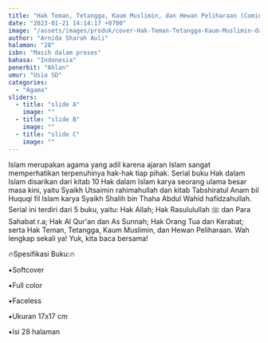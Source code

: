 ```yaml
---
title: "Hak Teman, Tetangga, Kaum Muslimin, dan Hewan Peliharaan (Coming Soon)"
date: "2023-01-21 14:14:17 +0700"
image: "/assets/images/produk/cover-Hak-Teman-Tetangga-Kaum-Muslimin-dan-Hewan-Peliharaan.jpg"
author: "Arnida Sharah Auli"
halaman: "28"
isbn: "Masih dalam proses"
bahasa: "Indonesia"
penerbit: "Ahlan"
umur: "Usia SD"
categories: 
  - "Agama"
sliders: 
  - title: "slide A"
    image: ""
  - title: "slide B"
    image: ""
  - title: "slide C"
    image: ""
---
```


Islam merupakan agama yang adil karena ajaran Islam sangat memperhatikan terpenuhinya hak-hak tiap pihak. Serial buku Hak dalam Islam disarikan dari kitab 10 Hak dalam Islam karya seorang ulama besar masa kini, yaitu Syaikh Utsaimin rahimahullah dan kitab Tabshiratul Anam bil Huquqi fil Islam karya Syaikh Shalih bin Thaha Abdul Wahid hafidzahullah. Serial ini terdiri dari 5 buku, yaitu: Hak Allah; Hak Rasululullah ﷺ dan Para Sahabat r.a; Hak Al Qur'an dan As Sunnah; Hak Orang Tua dan Kerabat; serta Hak Teman, Tetangga, Kaum Muslimin, dan Hewan Peliharaan. Wah lengkap sekali ya! 
Yuk, kita baca bersama!



🔥Spesifikasi Buku:🔥

▪️Softcover

▪️Full color

▪️Faceless

▪️Ukuran 17x17 cm

▪️Isi 28 halaman
